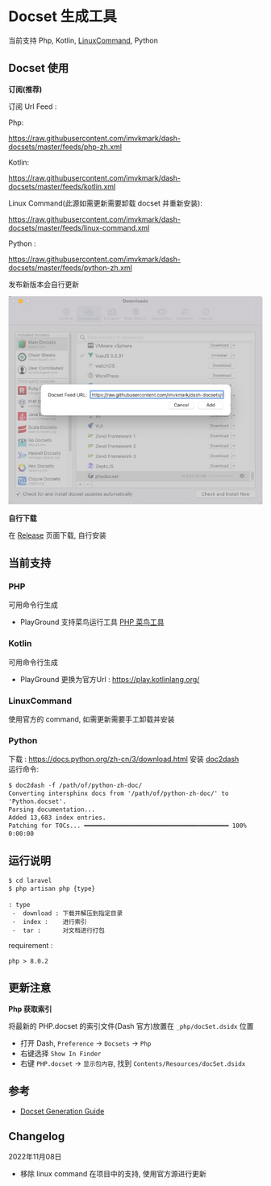 # Docset 生成工具

当前支持 Php, Kotlin, [LinuxCommand](https://github.com/jaywcjlove/linux-command), Python

## Docset 使用

**订阅(推荐)**

订阅 Url Feed :

Php:

https://raw.githubusercontent.com/imvkmark/dash-docsets/master/feeds/php-zh.xml

Kotlin:

https://raw.githubusercontent.com/imvkmark/dash-docsets/master/feeds/kotlin.xml

Linux Command(此源如需更新需要卸载 docset 并重新安装):

https://raw.githubusercontent.com/imvkmark/dash-docsets/master/feeds/linux-command.xml

Python :

https://raw.githubusercontent.com/imvkmark/dash-docsets/master/feeds/python-zh.xml

发布新版本会自行更新

![](./_php/feed.png)

**自行下载**

在 [Release](https://github.com/imvkmark/dash-docsets/releases) 页面下载, 自行安装

## 当前支持

### PHP

可用命令行生成

- PlayGround 支持菜鸟运行工具 [PHP 菜鸟工具](https://c.runoob.com/compile/1/)

### Kotlin

可用命令行生成

- PlayGround 更换为官方Url : https://play.kotlinlang.org/

### LinuxCommand

使用官方的 command, 如需更新需要手工卸载并安装

### Python

下载 : https://docs.python.org/zh-cn/3/download.html
安装 [doc2dash](https://pypi.org/project/doc2dash/)  
运行命令: 
```
$ doc2dash -f /path/of/python-zh-doc/
Converting intersphinx docs from '/path/of/python-zh-doc/' to 'Python.docset'.
Parsing documentation...
Added 13,683 index entries.
Patching for TOCs... ━━━━━━━━━━━━━━━━━━━━━━━━━━━━━━━━━━━━━━━━ 100% 0:00:00
```

## 运行说明

```
$ cd laravel
$ php artisan php {type}

: type
 -  download : 下载并解压到指定目录
 -  index :    进行索引
 -  tar :      对文档进行打包
```

requirement :

```
php > 8.0.2
```

## 更新注意

**Php 获取索引**

将最新的 PHP.docset 的索引文件(Dash 官方)放置在 `_php/docSet.dsidx` 位置

- 打开 Dash, `Preference` -> `Docsets` -> `Php`
- 右键选择 `Show In Finder`
- 右键 `PHP.docset` -> `显示包内容`, 找到 `Contents/Resources/docSet.dsidx`

## 参考

- [Docset Generation Guide](https://kapeli.com/docsets)

## Changelog

2022年11月08日

- 移除 linux command 在项目中的支持, 使用官方源进行更新

